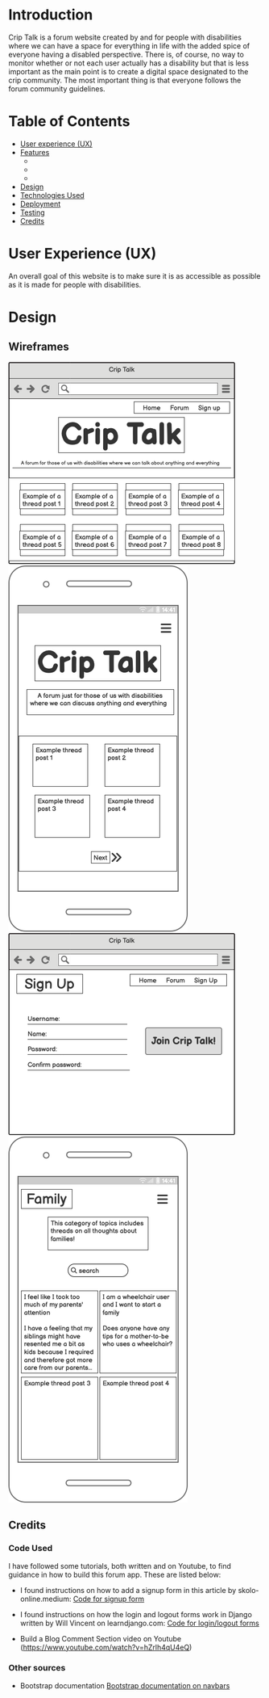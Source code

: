 

# Introduction

Crip Talk is a forum website created by and for people with disabilities where we can have a space for everything in life with the added spice of everyone having a disabled perspective. There is, of course, no way to monitor whether or not each user actually has a disability but that is less important as the main point is to create a digital space designated to the crip community. The most important thing is that everyone follows the forum community guidelines.

# Table of Contents
- [User experience (UX)](#user-experience-ux)
- [Features](#features)
    - [ ](# )
    - 
    - 
- [Design](#design)
- [Technologies Used](#technologies-used)
- [Deployment](#deployment)
- [Testing](#testing)
- [Credits](#credits)

# User Experience (UX)
An overall goal of this website is to make sure it is as accessible as possible as it is made for people with disabilities.

# Design

## Wireframes
![Wireframe home page](documentation/home-page-browser.png)
![Wireframe home page smartphone](documentation/home-page-smartphone.png)
![Wireframe forum page](documentation/sign-up-page-browser.png)
![Wireframe forum page](documentation/family-forum-page.png)






## Credits

### Code Used
I have followed some tutorials, both written and on Youtube, to find guidance in how to build this forum app. These are listed below:

- I found instructions on how to add a signup form in this article by skolo-online.medium: [Code for signup form](https://skolo-online.medium.com/python-django-user-registration-login-logout-custom-styling-c2f2901e162a)

- I found instructions on how the login and logout forms work in Django written by Will Vincent on learndjango.com: [Code for login/logout forms](https://learndjango.com/tutorials/django-login-and-logout-tutorial)

- Build a Blog Comment Section video on Youtube (https://www.youtube.com/watch?v=hZrlh4qU4eQ)

### Other sources

- Bootstrap documentation [Bootstrap documentation on navbars](https://getbootstrap.com/docs/5.0/components/navbar/)